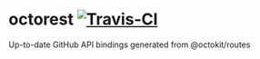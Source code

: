 # octorest [![Travis-CI](https://travis-ci.com/SOF3/octorest.svg?branch=master)](https://travis-ci.com/SOF3/octorest)
Up-to-date GitHub API bindings generated from @octokit/routes
